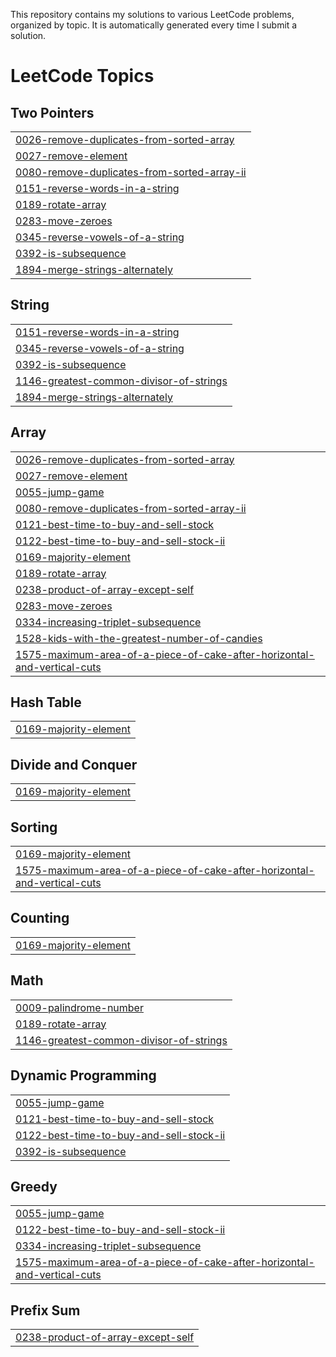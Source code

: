This repository contains my solutions to various LeetCode problems, organized by topic. It is automatically generated every time I submit a solution.
<!---LeetCode Topics Start-->
# LeetCode Topics
## Two Pointers
|  |
| ------- |
| [0026-remove-duplicates-from-sorted-array](https://github.com/aleksi613/LeetCode/tree/master/0026-remove-duplicates-from-sorted-array) |
| [0027-remove-element](https://github.com/aleksi613/LeetCode/tree/master/0027-remove-element) |
| [0080-remove-duplicates-from-sorted-array-ii](https://github.com/aleksi613/LeetCode/tree/master/0080-remove-duplicates-from-sorted-array-ii) |
| [0151-reverse-words-in-a-string](https://github.com/aleksi613/LeetCode/tree/master/0151-reverse-words-in-a-string) |
| [0189-rotate-array](https://github.com/aleksi613/LeetCode/tree/master/0189-rotate-array) |
| [0283-move-zeroes](https://github.com/aleksi613/LeetCode/tree/master/0283-move-zeroes) |
| [0345-reverse-vowels-of-a-string](https://github.com/aleksi613/LeetCode/tree/master/0345-reverse-vowels-of-a-string) |
| [0392-is-subsequence](https://github.com/aleksi613/LeetCode/tree/master/0392-is-subsequence) |
| [1894-merge-strings-alternately](https://github.com/aleksi613/LeetCode/tree/master/1894-merge-strings-alternately) |
## String
|  |
| ------- |
| [0151-reverse-words-in-a-string](https://github.com/aleksi613/LeetCode/tree/master/0151-reverse-words-in-a-string) |
| [0345-reverse-vowels-of-a-string](https://github.com/aleksi613/LeetCode/tree/master/0345-reverse-vowels-of-a-string) |
| [0392-is-subsequence](https://github.com/aleksi613/LeetCode/tree/master/0392-is-subsequence) |
| [1146-greatest-common-divisor-of-strings](https://github.com/aleksi613/LeetCode/tree/master/1146-greatest-common-divisor-of-strings) |
| [1894-merge-strings-alternately](https://github.com/aleksi613/LeetCode/tree/master/1894-merge-strings-alternately) |
## Array
|  |
| ------- |
| [0026-remove-duplicates-from-sorted-array](https://github.com/aleksi613/LeetCode/tree/master/0026-remove-duplicates-from-sorted-array) |
| [0027-remove-element](https://github.com/aleksi613/LeetCode/tree/master/0027-remove-element) |
| [0055-jump-game](https://github.com/aleksi613/LeetCode/tree/master/0055-jump-game) |
| [0080-remove-duplicates-from-sorted-array-ii](https://github.com/aleksi613/LeetCode/tree/master/0080-remove-duplicates-from-sorted-array-ii) |
| [0121-best-time-to-buy-and-sell-stock](https://github.com/aleksi613/LeetCode/tree/master/0121-best-time-to-buy-and-sell-stock) |
| [0122-best-time-to-buy-and-sell-stock-ii](https://github.com/aleksi613/LeetCode/tree/master/0122-best-time-to-buy-and-sell-stock-ii) |
| [0169-majority-element](https://github.com/aleksi613/LeetCode/tree/master/0169-majority-element) |
| [0189-rotate-array](https://github.com/aleksi613/LeetCode/tree/master/0189-rotate-array) |
| [0238-product-of-array-except-self](https://github.com/aleksi613/LeetCode/tree/master/0238-product-of-array-except-self) |
| [0283-move-zeroes](https://github.com/aleksi613/LeetCode/tree/master/0283-move-zeroes) |
| [0334-increasing-triplet-subsequence](https://github.com/aleksi613/LeetCode/tree/master/0334-increasing-triplet-subsequence) |
| [1528-kids-with-the-greatest-number-of-candies](https://github.com/aleksi613/LeetCode/tree/master/1528-kids-with-the-greatest-number-of-candies) |
| [1575-maximum-area-of-a-piece-of-cake-after-horizontal-and-vertical-cuts](https://github.com/aleksi613/LeetCode/tree/master/1575-maximum-area-of-a-piece-of-cake-after-horizontal-and-vertical-cuts) |
## Hash Table
|  |
| ------- |
| [0169-majority-element](https://github.com/aleksi613/LeetCode/tree/master/0169-majority-element) |
## Divide and Conquer
|  |
| ------- |
| [0169-majority-element](https://github.com/aleksi613/LeetCode/tree/master/0169-majority-element) |
## Sorting
|  |
| ------- |
| [0169-majority-element](https://github.com/aleksi613/LeetCode/tree/master/0169-majority-element) |
| [1575-maximum-area-of-a-piece-of-cake-after-horizontal-and-vertical-cuts](https://github.com/aleksi613/LeetCode/tree/master/1575-maximum-area-of-a-piece-of-cake-after-horizontal-and-vertical-cuts) |
## Counting
|  |
| ------- |
| [0169-majority-element](https://github.com/aleksi613/LeetCode/tree/master/0169-majority-element) |
## Math
|  |
| ------- |
| [0009-palindrome-number](https://github.com/aleksi613/LeetCode/tree/master/0009-palindrome-number) |
| [0189-rotate-array](https://github.com/aleksi613/LeetCode/tree/master/0189-rotate-array) |
| [1146-greatest-common-divisor-of-strings](https://github.com/aleksi613/LeetCode/tree/master/1146-greatest-common-divisor-of-strings) |
## Dynamic Programming
|  |
| ------- |
| [0055-jump-game](https://github.com/aleksi613/LeetCode/tree/master/0055-jump-game) |
| [0121-best-time-to-buy-and-sell-stock](https://github.com/aleksi613/LeetCode/tree/master/0121-best-time-to-buy-and-sell-stock) |
| [0122-best-time-to-buy-and-sell-stock-ii](https://github.com/aleksi613/LeetCode/tree/master/0122-best-time-to-buy-and-sell-stock-ii) |
| [0392-is-subsequence](https://github.com/aleksi613/LeetCode/tree/master/0392-is-subsequence) |
## Greedy
|  |
| ------- |
| [0055-jump-game](https://github.com/aleksi613/LeetCode/tree/master/0055-jump-game) |
| [0122-best-time-to-buy-and-sell-stock-ii](https://github.com/aleksi613/LeetCode/tree/master/0122-best-time-to-buy-and-sell-stock-ii) |
| [0334-increasing-triplet-subsequence](https://github.com/aleksi613/LeetCode/tree/master/0334-increasing-triplet-subsequence) |
| [1575-maximum-area-of-a-piece-of-cake-after-horizontal-and-vertical-cuts](https://github.com/aleksi613/LeetCode/tree/master/1575-maximum-area-of-a-piece-of-cake-after-horizontal-and-vertical-cuts) |
## Prefix Sum
|  |
| ------- |
| [0238-product-of-array-except-self](https://github.com/aleksi613/LeetCode/tree/master/0238-product-of-array-except-self) |
<!---LeetCode Topics End-->
